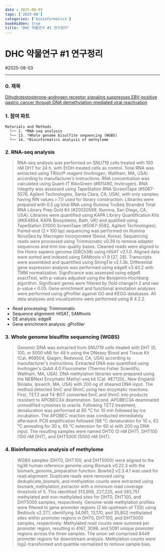 ```yaml
---
date : 2025-08-03
tags: ['2025-08']
categories: ['bioinformatics']
bookHidden: true
title: "DHC 약물연구 #1 연구정리"
---
```


# DHC 약물연구 #1 연구정리 

#2025-08-03

---

### 0. 제목

[Dihydrotestosterone-androgen receptor signaling suppresses EBV-positive gastric cancer through DNA demethylation-mediated viral reactivation](https://link.springer.com/article/10.1007/s10120-025-01626-6)


### 1. 참여 파트

```plain text
Materials and Methods
  └── 2. *RNA-seq analysis
  └── 13. *Whole genome bisulfite sequencing (WGBS)
  └── 14. *Bioinformatics analysis of methylome
```


### 2. RNA-seq analysis

> RNA-seq analysis was performed on SNU719 cells treated with 100 nM DHT for 24 h, with EtOH-treated cells as control. Total RNA was extracted using TRIzol® reagent (Invitrogen, Waltham, MA, USA) according to manufacturer’s instructions. RNA concentration was calculated using Quant-IT RiboGreen (#R11490, Invitrogen). RNA integrity was assessed using TapeStation RNA ScreenTape (#5067-5576, Agilent Technologies, Santa Clara, CA, USA), with only samples having RIN values > 7.0 used for library construction. Libraries were prepared with 0.5 μg total RNA using Illumina TruSeq Stranded Total RNA Library Prep Gold Kit (#20020599, Illumina, San Diego, CA, USA). Libraries were quantified using KAPA Library Quantification Kits (#KK4854, KAPA Biosystems, Bath, UK) and qualified using TapeStation D1000 ScreenTape (#5067-5582, Agilent Technologies). Paired-end (2 × 100 bp) sequencing was performed on Illumina NovaSeq by Macrogen Incorporated (Seoul, Korea). Sequencing reads were processed using Trimmomatic v0.38 to remove adapter sequences and trim low-quality bases. Cleaned reads were aligned to the Homo sapiens genome (GRCh38) using HISAT v2.1.0. Aligned data were sorted and indexed using SAMtools v1.9 [27, 28]. Transcripts were assembled and quantified using StringTie v2.1.3b. Differential gene expression analysis was performed using edgeR v3.40.2 with TMM normalization. Significance was assessed using edgeR exactTest, with p-values adjusted using the Benjamini–Hochberg algorithm. Significant genes were filtered by |fold change|≥ 2 and raw p-value < 0.05. Gene enrichment and functional annotation analyses were performed using gProfiler against GO and KEGG databases. All data analyses and visualizations were performed using R 4.2.2.

* Read processing: Trimmomatic
* Sequence alignment: HISAT, SAMtools
* DE analysis: edgeR
* Gene enrichment analysis: gProfiler

### 3. Whole genome bisulfite sequencing (WGBS)

> Genomic DNA was extracted from SNU719 cells treated with DHT (0, 100, or 5000 nM) for 48 h using the DNeasy Blood and Tissue Kit (Cat. #69504, Qiagen, Redwood, CA, USA) according to manufacturer's instructions. Extracted DNA was quantified using Invitrogen's Qubit 4.0 Fluorometer (Thermo Fisher Scientific, Waltham, MA, USA). DNA methylation libraries were prepared using the NEBNext Enzymatic Methyl-seq kit (Cat. #E7120L, New England Biolabs, Ipswich, MA, USA) with 200 ng of sheared DNA input. The method detected 5mC and 5hmC using two enzymatic reactions. First, TET2 and T4-BGT converted 5mC and 5hmC into products resistant to APOBEC3A deamination. Second, APOBEC3A deaminated unmodified cytosines to uracils. Following TET2 treatment, denaturation was performed at 85 °C for 10 min followed by ice incubation. The APOBEC reaction was conducted immediately afterward. PCR amplification followed (98 °C denaturation for 10 s, 62 °C annealing for 30 s, 65 °C extension for 60 s) with 200 ng DNA input. The resulting samples were named DHT0 (0 nM DHT), DHT100 (100 nM DHT), and DHT5000 (5000 nM DHT).

### 4. Bioinformatics analysis of methylome

> WGBS samples (DHT0, DHT100, and DHT5000) were aligned to the hg38 human reference genome using Bismark v0.22.3 with the bismark_genome_preparation function. Bowtie2 v2.3.4.1 was used for read alignment. Duplicate reads were removed using deduplicate_bismark, and methylation counts were extracted using bismark_methylation_extractor with a minimum read coverage threshold of 5. This identified 313,958, 227,225, and 393,751 methylated and non-methylated sites for DHT0, DHT100, and DHT5000 samples, respectively. Genome-wide methylation profiles were filtered to gene promoter regions (2 kb upstream of TSS) using Bedtools v2.27.1, identifying 34,061, 13,170, and 35,802 methylated sites within promoter regions in DHT0, DHT100, and DHT5000 samples, respectively. Methylated read counts were summed per promoter region, resulting in 4167, 3098, and 5091 unique promoter regions across the three samples. The union set comprised 8449 promoter regions for downstream analysis. Methylation counts were log2-transformed and quantile normalized to remove sample bias.

